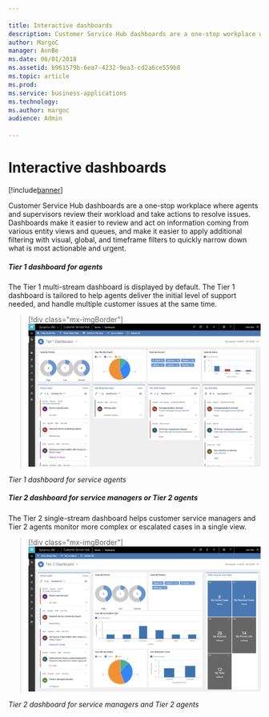 ```yaml
---

title: Interactive dashboards
description: Customer Service Hub dashboards are a one-stop workplace where agents and supervisors review their workload and take actions to resolve issues.
author: MargoC
manager: AnnBe
ms.date: 06/01/2018
ms.assetid: b961579b-6ea7-4232-9ea3-cd2a6ce559b8
ms.topic: article
ms.prod: 
ms.service: business-applications
ms.technology: 
ms.author: margoc
audience: Admin

---
```

#  Interactive dashboards




[!include[banner](../../includes/banner.md)]

Customer Service Hub dashboards are a one-stop workplace where agents and
supervisors review their workload and take actions to resolve issues. Dashboards
make it easier to review and act on information coming from various entity views
and queues, and make it easier to apply additional filtering with visual,
global, and timeframe filters to quickly narrow down what is most actionable and
urgent.

##### Tier 1 dashboard for agents

The Tier 1 multi-stream dashboard is displayed by default. The Tier 1 dashboard
is tailored to help agents deliver the initial level of support needed, and
handle multiple customer issues at the same time. 

> [!div class="mx-imgBorder"] 
> ![A screenshot of a Tier 1 dashboard for service agents](media/interactive-dashboards-1.png "A screenshot of a Tier 1 dashboard for service agents")
<!-- picture -->


*Tier 1 dashboard for service agents*

##### Tier 2 dashboard for service managers or Tier 2 agents

The Tier 2 single-stream dashboard helps customer service managers and Tier 2
agents monitor more complex or escalated cases in a single view. 

> [!div class="mx-imgBorder"] 
> ![A screenshot of a Tier 2 dashboard for service managers and Tier 2 agents](media/interactive-dashboards-2.png "A screenshot of a Tier 2 dashboard for service managers and Tier 2 agents")
<!-- picture -->


*Tier 2 dashboard for service managers and Tier 2 agents*


